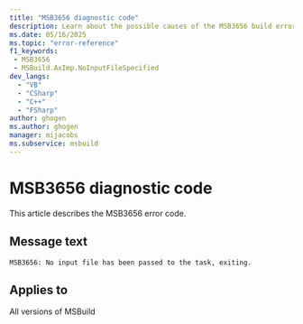 ```yaml
---
title: "MSB3656 diagnostic code"
description: Learn about the possible causes of the MSB3656 build error, and get troubleshooting tips.
ms.date: 05/16/2025
ms.topic: "error-reference"
f1_keywords:
 - MSB3656
 - MSBuild.AxImp.NoInputFileSpecified
dev_langs:
  - "VB"
  - "CSharp"
  - "C++"
  - "FSharp"
author: ghogen
ms.author: ghogen
manager: mijacobs
ms.subservice: msbuild
---
```


# MSB3656 diagnostic code

<!-- :::ErrorDefinitionDescription::: -->
<!-- :::editable-content name="introDescription"::: -->
This article describes the MSB3656 error code.
<!-- :::editable-content-end::: -->

## Message text

<!-- :::editable-content name="messageText"::: -->
`MSB3656: No input file has been passed to the task, exiting.`
<!-- :::editable-content-end::: -->
<!-- MSB3656: No input file has been passed to the task, exiting. -->

<!-- :::editable-content name="postOutputDescription"::: -->
<!--
{StrBegin="MSB3656: "}
-->
<!-- :::editable-content-end::: -->
<!-- :::ErrorDefinitionDescription-end::: -->

## Applies to

All versions of MSBuild

